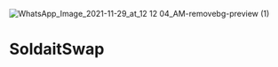 ![WhatsApp_Image_2021-11-29_at_12 12 04_AM-removebg-preview (1)](https://user-images.githubusercontent.com/45886554/198417470-8535874a-601d-4aaa-a4c4-3f752c52d907.png)
 # SoldaitSwap
